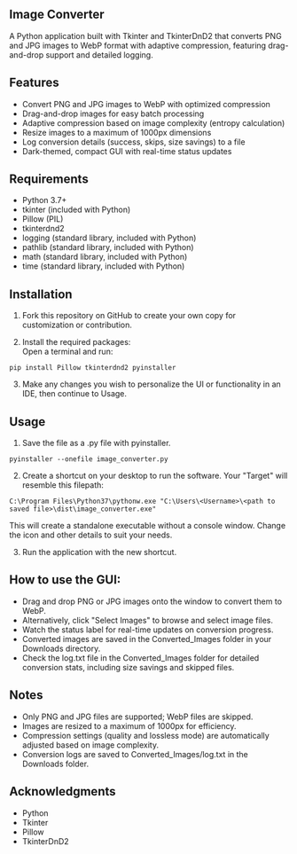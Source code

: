 ## Image Converter
A Python application built with Tkinter and TkinterDnD2 that converts PNG and JPG images to WebP format with adaptive compression, featuring drag-and-drop support and detailed logging.


## Features
- Convert PNG and JPG images to WebP with optimized compression
- Drag-and-drop images for easy batch processing
- Adaptive compression based on image complexity (entropy calculation)
- Resize images to a maximum of 1000px dimensions
- Log conversion details (success, skips, size savings) to a file
- Dark-themed, compact GUI with real-time status updates

## Requirements
- Python 3.7+
- tkinter (included with Python)
- Pillow (PIL)
- tkinterdnd2
- logging (standard library, included with Python)
- pathlib (standard library, included with Python)
- math (standard library, included with Python)
- time (standard library, included with Python)

## Installation
1. Fork this repository on GitHub to create your own copy for customization or contribution.

2. Install the required packages: <br>
Open a terminal and run:
```
pip install Pillow tkinterdnd2 pyinstaller
```

3. Make any changes you wish to personalize the UI or functionality in an IDE, then continue to Usage.

## Usage
1. Save the file as a .py file with pyinstaller.  
```
pyinstaller --onefile image_converter.py
```

2. Create a shortcut on your desktop to run the software. Your "Target" will resemble this filepath:  
```
C:\Program Files\Python37\pythonw.exe "C:\Users\<Username>\<path to saved file>\dist\image_converter.exe"
```
This will create a standalone executable without a console window. Change the icon and other details to suit your needs.

3. Run the application with the new shortcut.


## How to use the GUI:
- Drag and drop PNG or JPG images onto the window to convert them to WebP.
- Alternatively, click "Select Images" to browse and select image files.
- Watch the status label for real-time updates on conversion progress.
- Converted images are saved in the Converted_Images folder in your Downloads directory.
- Check the log.txt file in the Converted_Images folder for detailed conversion stats, including size savings and skipped files.

## Notes
- Only PNG and JPG files are supported; WebP files are skipped.
- Images are resized to a maximum of 1000px for efficiency.
- Compression settings (quality and lossless mode) are automatically adjusted based on image complexity.
- Conversion logs are saved to Converted_Images/log.txt in the Downloads folder.

## Acknowledgments
- Python
- Tkinter
- Pillow
- TkinterDnD2

